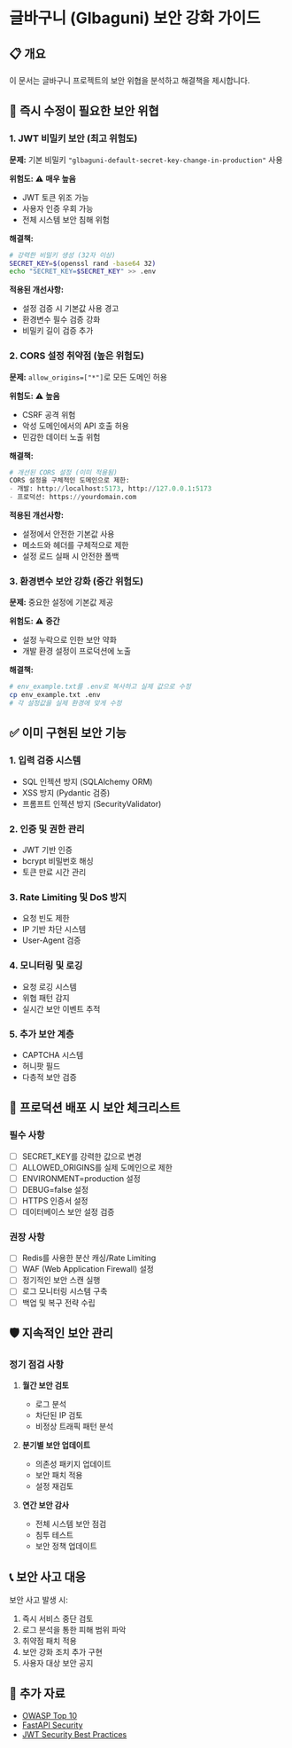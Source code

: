 # 글바구니 (Glbaguni) 보안 강화 가이드

## 📋 개요

이 문서는 글바구니 프로젝트의 보안 위협을 분석하고 해결책을 제시합니다.

## 🚨 즉시 수정이 필요한 보안 위협

### 1. JWT 비밀키 보안 (최고 위험도)

**문제:** 기본 비밀키 `"glbaguni-default-secret-key-change-in-production"` 사용

**위험도:** ⚠️ **매우 높음**
- JWT 토큰 위조 가능
- 사용자 인증 우회 가능
- 전체 시스템 보안 침해 위험

**해결책:**
```bash
# 강력한 비밀키 생성 (32자 이상)
SECRET_KEY=$(openssl rand -base64 32)
echo "SECRET_KEY=$SECRET_KEY" >> .env
```

**적용된 개선사항:**
- 설정 검증 시 기본값 사용 경고
- 환경변수 필수 검증 강화
- 비밀키 길이 검증 추가

### 2. CORS 설정 취약점 (높은 위험도)

**문제:** `allow_origins=["*"]`로 모든 도메인 허용

**위험도:** ⚠️ **높음**
- CSRF 공격 위험
- 악성 도메인에서의 API 호출 허용
- 민감한 데이터 노출 위험

**해결책:**
```python
# 개선된 CORS 설정 (이미 적용됨)
CORS 설정을 구체적인 도메인으로 제한:
- 개발: http://localhost:5173, http://127.0.0.1:5173
- 프로덕션: https://yourdomain.com
```

**적용된 개선사항:**
- 설정에서 안전한 기본값 사용
- 메소드와 헤더를 구체적으로 제한
- 설정 로드 실패 시 안전한 폴백

### 3. 환경변수 보안 강화 (중간 위험도)

**문제:** 중요한 설정에 기본값 제공

**위험도:** ⚠️ **중간**
- 설정 누락으로 인한 보안 약화
- 개발 환경 설정이 프로덕션에 노출

**해결책:**
```bash
# env_example.txt를 .env로 복사하고 실제 값으로 수정
cp env_example.txt .env
# 각 설정값을 실제 환경에 맞게 수정
```

## ✅ 이미 구현된 보안 기능

### 1. 입력 검증 시스템
- SQL 인젝션 방지 (SQLAlchemy ORM)
- XSS 방지 (Pydantic 검증)
- 프롬프트 인젝션 방지 (SecurityValidator)

### 2. 인증 및 권한 관리
- JWT 기반 인증
- bcrypt 비밀번호 해싱
- 토큰 만료 시간 관리

### 3. Rate Limiting 및 DoS 방지
- 요청 빈도 제한
- IP 기반 차단 시스템
- User-Agent 검증

### 4. 모니터링 및 로깅
- 요청 로깅 시스템
- 위협 패턴 감지
- 실시간 보안 이벤트 추적

### 5. 추가 보안 계층
- CAPTCHA 시스템
- 허니팟 필드
- 다층적 보안 검증

## 🔧 프로덕션 배포 시 보안 체크리스트

### 필수 사항
- [ ] SECRET_KEY를 강력한 값으로 변경
- [ ] ALLOWED_ORIGINS를 실제 도메인으로 제한
- [ ] ENVIRONMENT=production 설정
- [ ] DEBUG=false 설정
- [ ] HTTPS 인증서 설정
- [ ] 데이터베이스 보안 설정 검증

### 권장 사항
- [ ] Redis를 사용한 분산 캐싱/Rate Limiting
- [ ] WAF (Web Application Firewall) 설정
- [ ] 정기적인 보안 스캔 실행
- [ ] 로그 모니터링 시스템 구축
- [ ] 백업 및 복구 전략 수립

## 🛡️ 지속적인 보안 관리

### 정기 점검 사항
1. **월간 보안 검토**
   - 로그 분석
   - 차단된 IP 검토
   - 비정상 트래픽 패턴 분석

2. **분기별 보안 업데이트**
   - 의존성 패키지 업데이트
   - 보안 패치 적용
   - 설정 재검토

3. **연간 보안 감사**
   - 전체 시스템 보안 점검
   - 침투 테스트
   - 보안 정책 업데이트

## 📞 보안 사고 대응

보안 사고 발생 시:
1. 즉시 서비스 중단 검토
2. 로그 분석을 통한 피해 범위 파악
3. 취약점 패치 적용
4. 보안 강화 조치 추가 구현
5. 사용자 대상 보안 공지

## 🔗 추가 자료

- [OWASP Top 10](https://owasp.org/www-project-top-ten/)
- [FastAPI Security](https://fastapi.tiangolo.com/tutorial/security/)
- [JWT Security Best Practices](https://tools.ietf.org/html/rfc8725) 